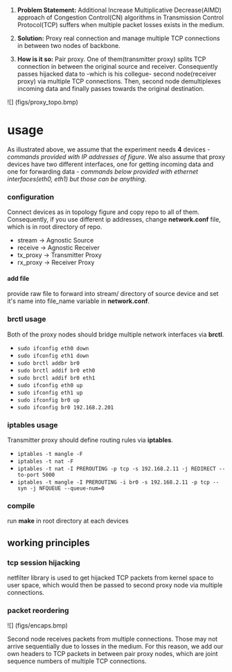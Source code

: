 1. **Problem Statement:** Additional Increase Multiplicative Decrease(AIMD) approach of Congestion Control(CN) algorithms in 
Transmission Control Protocol(TCP) suffers when multiple packet losses exists in the medium. 

2. **Solution:** Proxy real connection and manage multiple TCP connections in between two nodes of backbone.
3. **How is it so:** Pair proxy. One of them(transmitter proxy) splits TCP connection in between the original source and receiver. 
Consequently passes hijacked data to -which is his collegue- second node(receiver proxy) via multiple TCP connections. Then, second 
node demultiplexes incoming data and finally passes towards the original destination.

![] (figs/proxy_topo.bmp)

# usage

As illustrated above, we assume that the experiment needs **4** devices - *commands provided with IP addresses of figure*.
We also assume that proxy devices have two different interfaces, one for getting incoming data and one for forwarding data - *commands
below provided with ethernet interfaces(eth0, eth1) but those can be anything*.

### configuration
Connect devices as in topology figure and copy repo to all of them. Consequently,
if you use different ip addresses, change **network.conf** file, which is in root directory of repo. 

* stream -> Agnostic Source
* receive -> Agnostic Receiver
* tx\_proxy -> Transmitter Proxy
* rx\_proxy -> Receiver Proxy

#### add file 
provide raw file to forward into stream/ directory of source device and set it's name 
into file\_name variable in **network.conf**.

### brctl usage
Both of the proxy nodes should bridge multiple network interfaces via **brctl**.

* `sudo ifconfig eth0 down`
* `sudo ifconfig eth1 down`
* `sudo brctl addbr br0`
* `sudo brctl addif br0 eth0`
* `sudo brctl addif br0 eth1 `
* `sudo ifconfig eth0 up`
* `sudo ifconfig eth1 up`
* `sudo ifconfig br0 up`
* `sudo ifconfig br0 192.168.2.201`

### iptables usage
Transmitter proxy should define routing rules via **iptables**.

* `iptables -t mangle -F`
* `iptables -t nat -F`
* `iptables -t nat -I PREROUTING -p tcp -s 192.168.2.11 -j REDIRECT --to-port 5000`
* `iptables -t mangle -I PREROUTING -i br0 -s 192.168.2.11 -p tcp --syn -j NFQUEUE --queue-num=0`

### compile
run **make** in root directory at each devices

## working principles

### tcp session hijacking

netfilter library is used to get hijacked TCP packets from kernel space to user space, which would then be passed
to second proxy node via multiple connections.

### packet reordering 

![] (figs/encaps.bmp)

Second node receives packets from multiple connections. Those may not arrive sequentially due to losses in the medium. 
For this reason, we add our own headers to TCP packets in between pair proxy nodes, which are joint sequence numbers of 
multiple TCP connections.




